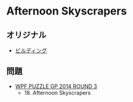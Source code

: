 # Afternoon Skyscrapers

## オリジナル
- [ビルディング](skyscrapers.md)

## 問題
- [WPF PUZZLE GP 2014 ROUND 3](../questions/wpfpgp2014-3.md)
	- 18\. Afternoon Skyscrapers
